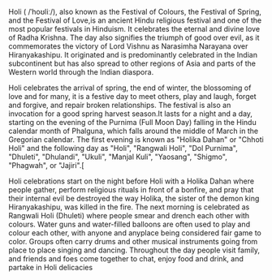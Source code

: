 Holi ( /ˈhoʊliː/), also known as the Festival of Colours, the Festival of Spring, and the Festival of Love,is an ancient Hindu religious festival and one of the most popular festivals in Hinduism. It celebrates the eternal and divine love of Radha Krishna. The day also signifies the triumph of good over evil, as it commemorates the victory of Lord Vishnu as Narasimha Narayana over Hiranyakashipu. It originated and is predominantly celebrated in the Indian subcontinent but has also spread to other regions of Asia and parts of the Western world through the Indian diaspora.

Holi celebrates the arrival of spring, the end of winter, the blossoming of love and for many, it is a festive day to meet others, play and laugh, forget and forgive, and repair broken relationships. The festival is also an invocation for a good spring harvest season.It lasts for a night and a day, starting on the evening of the Purnima (Full Moon Day) falling in the Hindu calendar month of Phalguna, which falls around the middle of March in the Gregorian calendar. The first evening is known as "Holika Dahan" or "Chhoti Holi" and the following day as "Holi", "Rangwali Holi", "Dol Purnima", "Dhuleti", "Dhulandi", "Ukuli", "Manjal Kuli", "Yaosang", "Shigmo", "Phagwah", or "Jajiri".[

Holi celebrations start on the night before Holi with a Holika Dahan where people gather, perform religious rituals in front of a bonfire, and pray that their internal evil be destroyed the way Holika, the sister of the demon king Hiranyakashipu, was killed in the fire. The next morning is celebrated as Rangwali Holi (Dhuleti) where people smear and drench each other with colours. Water guns and water-filled balloons are often used to play and colour each other, with anyone and anyplace being considered fair game to color. Groups often carry drums and other musical instruments going from place to place singing and dancing. Throughout the day people visit family, and friends and foes come together to chat, enjoy food and drink, and partake in Holi delicacies